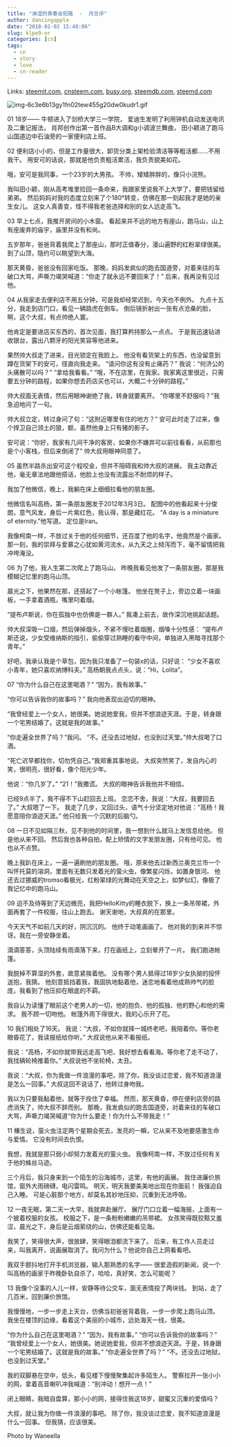 ```yaml
---
title: "淋湿的青春会短路  -  月旦评"
author: dancingapple
date: "2018-01-02 15:48:06"
slug: klpe9-or
categories: [cn]
tags: 
  - cn
  - story
  - love
  - cn-reader
---
```


Links: [steemit.com](https://steemit.com/cn/@dancingapple/klpe9-or), [cnsteem.com](https://cnsteem.com/cn/@dancingapple/klpe9-or), [busy.org](https://busy.org/cn/@dancingapple/klpe9-or), [steemdb.com](https://steemdb.com/cn/@dancingapple/klpe9-or), [steemd.com](https://steemd.com/cn/@dancingapple/klpe9-or)

![img-6c3e6b13gy1fn02tew455g20dw0kudr1.gif](https://steemitimages.com/DQmQWJLXSskBgGmkxNN5ozYbzV6v5LFCVb9nyKkdxcMvbfL/img-6c3e6b13gy1fn02tew455g20dw0kudr1.gif)
 
01
18岁——
牛顿进入了剑桥大学三一学院，
爱迪生发明了利用钟机自动发送电讯及二重记报法，
肖邦创作出第一首作品B大调和g小调波兰舞曲，
田小颖进了跑马山国道边中石油旁的一家便利店上班。
 
02
便利店小小的，但是工作量很大，卸货分类上架检验清洁等等粗活都……不用我干。
用安可的话说，那就是他负责粗活累活，我负责貌美如花。
 
哦，安可是我同事，一个23岁的大男孩。
不帅，矮矮胖胖的，像只小浣熊。
 
我叫田小颖，刚从高考堆里捡回一条命来，我跟家里说我不上大学了，要把钱留给弟弟。
然后妈妈对我的态度立刻来了个180°转变，仿佛在那一刻起我才是她的亲生女儿。
这女人真善变，怪不得我老爸选择和别的女人远走高飞。
 
03
早上七点，我推开房间的小木窗。
看起来并不远的地方有座山，跑马山，山上有座废弃的庙宇，庙里并没有和尚。
 
五岁那年，爸爸背着我爬上了那座山，那时正值春分，漫山遍野的红粉翠绿很美。
到了山顶，隐约可以眺望到大海。
 
那天黄昏，爸爸没有回家吃饭。
那晚，妈妈发疯似的跑去国道旁，对着来往的车破口大骂，声嘶力竭哭喊道：“你走了就永远不要回来了！”
后来，我再没有见过他。
 
04
从我家走去便利店不用五分钟，可是我却经常迟到，今天也不例外。
九点十五分，我走到店门口，看见一辆路虎在倒车。
倒后镜折射出一张有点沧桑的脸，啊，这个大叔，有点帅绝人寰。
 
他肯定是要进店买东西的，首次见面，我打算矜持那么一点点。
于是我迅速钻进收银台，露出八颗牙的阳光笑容等他进来。
 
果然帅大叔走了进来，目光锁定在我脸上。
他没有看货架上的东西，也没留意到蹲在货架下的安可，径直向我走来。
“请问你这有没有止痛药？”
我说：“何济公的头痛散可以吗？”
“拿给我看看。”
“哦，不在店里，在我家。我家离这里很近，只需要五分钟的路程，如果你想去药店买也可以，大概二十分钟的路程。”
 
帅大叔面无表情，然后用眼神谢绝了我，转身就要离开。
“你哪里不舒服吗？”我急迫地问了一句。
 
帅大叔立定，转过身问了句：“这附近哪里有住的地方？”
安可此时走了过来，像个捍卫自己领土的狼，额，虽然他身上只有猪的影子。
 
安可说：“你好，我家有几间干净的客房，如果你不嫌弃可以前往看看，从前那也是个小客栈，但后来倒闭了”
帅大叔用眼神同意了。
 
05
虽然半路杀出安可这个程咬金，但并不阻碍我和帅大叔的进展。
我主动靠近他，毫无章法地跟他搭话，他脸上也没有流露出不耐烦的样子。
 
我加了他微信，晚上，我躺在床上细细拉看他的朋友圈。
 
他微信名叫高杨，第一条朋友圈发于2012年3月3日。
配图中的他看起来十分俊朗，意气风发，身后一片紫红色，我认得，那是藏红花。
“A day is a miniature of eternity.”他写道。
定位是Iran。
 
我像柯南一样，不放过关于他的任何细节，还百度了他的名字，他竟然是个画家。
那一刻，我的崇拜与爱慕之心犹如黄河流水，从九天之上倾泻而下，毫不留情把我冲垮淹没。
 
06
为了他，我人生第二次爬上了跑马山。
昨晚我看见他发了一条朋友圈，那是我模糊记忆里的跑马山顶。
 
晨光之下，他果然在那，还搭起了一个小帐篷。
他坐在凳子上，旁边立着一块画板，一手拿着酒瓶，嘴里叼着烟。
 
“提布卢斯说，你在孤独中也仿佛是一群人。”
我凑上前去，故作深沉地挑起话题。
 
帅大叔深吸一口烟，然后弹掉烟头，不紧不慢吐着烟圈，烟嗓十分性感：
“提布卢斯还说，少女受维纳斯的指引，偷偷穿过熟睡的看守中间，单独进入黑暗寻找那个青年。”
 
好吧，我承认我是个草包，因为我只准备了一句装x的话，只好说：
“少女不喜欢小青年，她只喜欢纳博科夫。”
高杨朝我点点头，说：“Hi，Lolita”。
 
07
“你为什么自己在这里喝酒？”
“因为，我有故事。”
 
“你可以告诉我你的故事吗？”
我向他表现出迫切的眼神。
 
“我曾经爱上一个女人，她很美。她说她爱我，但并不想浪迹天涯。于是，转身跟一个宅男结婚了。这就是我的故事。”
 
“你走遍全世界了吗？”我问。
“不。还没去过地狱，也没到过天堂。”帅大叔喝了口酒。
 
“死亡迟早都找你，切勿凭自己。”我郑重其事地说。
大叔突然笑了，发自内心的笑，很明亮，很好看，像个阳光少年。
 
他说：“你几岁了。”
“21！”我撒谎。
大叔的眼神告诉我他并不相信。
 
已经9点半了，我不得不下山赶回去上班。
恋恋不舍，我说：“大叔，我要回去了。”
大叔嗯了一下。
我走了几步，又回过头，语气十分坚定地对他说：“高杨！我愿意陪你浪迹天涯。”
他只给我一个沉默的后脑勺。
 
08
一日不见如隔三秋，见不到他的时间里，我一想到什么就马上发信息给他。
但是他从来不回。
然后我也各种自拍，配上矫情的文字发朋友圈，只有他可见。
他也从不点赞。
 
晚上我趴在床上，一遍一遍刷他的朋友圈。
哦，原来他去过新西兰奥克兰市一个叫怀托莫的溶洞，里面有无数只发着光的萤火虫，像繁星闪烁，如置身银河。
他还去过挪威的tromso看极光，红粉翠绿的光舞动在天空之上，如梦似幻，像极了我记忆中的跑马山。
 
09
迫不及待等到了天边微亮，我把HelloKitty的睡衣脱下，换上一条吊带裙，外面再套了一件校服，往山上跑去。
谢天谢地，大叔真的在那里。
 
今天天气不如前几天的好，阴沉沉的。
他终于动笔画画了。
他对我的到来并不惊讶。我在一旁安静坐着。
 
滴滴答答，头顶陆续有雨滴落下来，打在画纸上，立刻晕开了一片。
我们跑进帐篷。
 
我脱掉不算湿的外套，故意紧挨着他。
没有哪个男人抵得过18岁少女执拗的投怀送抱，我猜。
他刻意抵挡着我，我固执地黏着他，迷恋地看着他成熟帅气的脸庞，我看到了他压抑在眼底的不羁。
 
我自认为读懂了眼前这个老男人的一切，他的抱负、他的孤独、他的野心和他的需求。
我不顾一切吻他。
帐篷外雨下得很大，我的心乐开了花。
 
10
我们相处了16天。
我说：“大叔，不如你就择一城终老吧，我陪着你。等你老眼昏花了，我读报纸给你听。”
大叔说他从来不看报纸。
 
我说：“高杨，不如你就带我远走高飞吧，我好想去看看海。等你老了走不动了，我找辆轮椅推着你。”
大叔说他不坐轮椅，太丑。
 
我说：“大叔，你为我做一件浪漫的事吧，除了你，我没谈过恋爱，我不知道浪漫是怎么一回事。”
大叔这回不说话了，他转过身吻我。
 
我以为只要我黏着他，就等于拴住了幸福。
然而，那天黄昏，停在便利店旁的路虎消失了，帅大叔不辞而别。
那晚，我发疯似的跑去国道旁，对着来往的车破口大骂，声嘶力竭哭喊道“你为什么要走！你为什么不带我走！”
 
11
榛生说，萤火虫注定两个星期会死去，发亮的一瞬，它从来不及地要感激生命与爱情。
它没有时间去仇恨。
 
我想，我就是那只弱小却努力发着光的萤火虫。
我像柯南一样，不放过任何有关于他的蛛丝马迹。
 
三个月后，我只身来到一个陌生的沿海城市，这里，有他的画展。
我住进廉价旅馆，窗外大雨磅礴，电闪雷鸣。
明天，明天我要美美地出现在你面前！
我强迫自己入睡。
可是心脏那个地方，却莫名其妙地压抑，沉重到无法呼吸。
 
12
一夜无眠，第二天一大早，我就奔赴展厅。
展厅门口立着一幅海报，上面有一个披着校服的女孩。
校服之下，是一条粉粉嫩嫩的吊带裙。
女孩笑得既狡黠又羞涩，晨光之下，身后是云烟萦绕的山，仿佛还能看见海。
 
我笑了，笑得很大声，很放肆，笑得眼泪都流下来了。
后来，有工作人员走过来，叫我离开，说画展取消了。我问为什么？他说你自己上网看看吧。
 
我双手颤抖地打开手机浏览器，输入那熟悉的名字——
很爱造假的新闻，说一个叫高杨的画家于昨晚卧轨自杀了，哈哈，真好笑，怎么可能呢？
 
13
我像个没事的人儿一样，安静等待公交车，面无表情投了两块钱。
到站，走了几百米，回到廉价旅馆。
 
我慢慢地，一步一步走上天台，仿佛当初爸爸背着我，一步一步爬上跑马山顶。
我坐在楼顶的边缘，看着这个美丽的小城市，远处海天一线，很美。
 
“你为什么自己在这里喝酒？”
“因为，我有故事。”
“你可以告诉我你的故事吗？”
“我曾经爱上一个女人，她很美。她说她爱我，但并不想浪迹天涯。于是，转身跟一个宅男结婚了。这就是我的故事。”
“你走遍全世界了吗？”
“不。还没去过地狱，也没到过天堂。”
 
我的双脚悬在空中，低头，看见楼下慢慢聚集起许多陌生人。
警察拉开一张小小的网，拿着高音喇叭冲我喊道：“别冲动！想开一点！”
 
闭上眼睛，我暗自盘算，那小小的网，接得住我这18岁，甜蜜又沉重的爱情吗？
 
大叔，就让我为你做一件浪漫的事吧。
除了你，我没谈过恋爱，我不知道浪漫是什么一回事。
但我猜，应该很美。











Photo by Waneella
